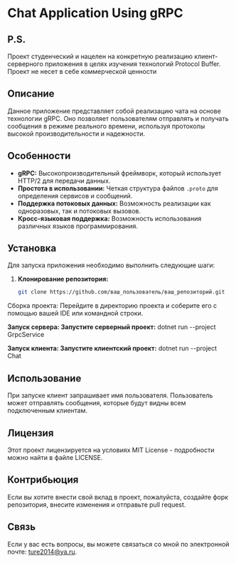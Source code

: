 # Chat Application Using gRPC

## P.S.
Проект студенческий и нацелен на конкретную реализацию клиент-серверного приложения в целях изучения технологий Protocol Buffer. Проект не несет в себе коммерческой ценности

## Описание
Данное приложение представляет собой реализацию чата на основе технологии gRPC. Оно позволяет пользователям отправлять и получать сообщения в режиме реального времени, используя протоколы высокой производительности и надежности.

## Особенности
- **gRPC:** Высокопроизводительный фреймворк, который использует HTTP/2 для передачи данных.
- **Простота в использовании:** Четкая структура файлов `.proto` для определения сервисов и сообщений.
- **Поддержка потоковых данных:** Возможность реализации как одноразовых, так и потоковых вызовов.
- **Кросс-языковая поддержка:** Возможность использования различных языков программирования.

## Установка
Для запуска приложения необходимо выполнить следующие шаги:

1. **Клонирование репозитория:**
   ```bash
   git clone https://github.com/ваш_пользователь/ваш_репозиторий.git
Сборка проекта: Перейдите в директорию проекта и соберите его с помощью вашей IDE или командной строки.

**Запуск сервера: Запустите серверный проект:**
   dotnet run --project GrpcService
   
**Запуск клиента: Запустите клиентский проект:**
   dotnet run --project Chat

## Использование
  При запуске клиент запрашивает имя пользователя.
  Пользователь может отправлять сообщения, которые будут видны всем подключенным клиентам.

## Лицензия
  Этот проект лицензируется на условиях MIT License - подробности можно найти в файле LICENSE.

## Контрибьюция
  Если вы хотите внести свой вклад в проект, пожалуйста, создайте форк репозитория, внесите изменения и отправьте pull request.

## Связь
  Если у вас есть вопросы, вы можете связаться со мной по электронной почте: ture2014@ya.ru.
